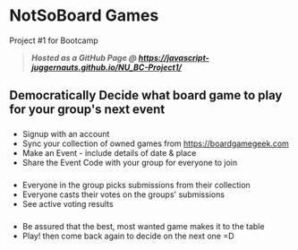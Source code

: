 # NotSoBoard Games
Project #1 for Bootcamp
> _**Hosted as a GitHub Page @ https://javascript-juggernauts.github.io/NU_BC-Project1/**_

## Democratically Decide what board game to play for your group's next event
### 
- Signup with an account 
- Sync your collection of owned games from https://boardgamegeek.com 
- Make an Event - include details of date & place
- Share the Event Code with your group for everyone to join
### 
 - Everyone in the group picks submissions from their collection  
 - Everyone casts their votes on the groups' submissions 
 - See active voting results
### 
- Be assured that the best, most wanted game makes it to the table 
- Play! then come back again to decide on the next one =D 

